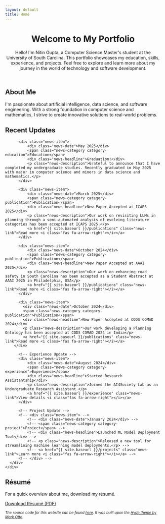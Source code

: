 ```yaml
---
layout: default
title: Home
---
```


<div class="main-content">
  <header class="hero-section">
    <h1 class="hero-title">Welcome to My Portfolio</h1>
    <div class="hero-content">
      <p class="hero-text">
        Hello! I'm Nitin Gupta, a Computer Science Master's student at the University of South Carolina. This portfolio showcases my education, skills, experience, and projects. Feel free to explore and learn more about my journey in the world of technology and software development.
      </p>
    </div>
  </header>

  <section class="about-section">
    <h2 class="section-title">About Me</h2>
    <div class="section-content">
      <p>
        I'm passionate about artificial intelligence, data science, and software engineering. With a strong foundation in computer science and mathematics, I strive to create innovative solutions to real-world problems.
      </p>
    </div>
  </section>

  <div class="news-section">
    <h2 class="news-title">Recent Updates</h2>
    <div class="news-scroll-container">
      <div class="news-grid">

          <div class="news-item">
              <div class="news-date">May 2025</div>
              <span class="news-category category-education">Education</span>
              <div class="news-headline">Graduation!</div>
              <p class="news-description">Grateful to announce that I have completed my undergraduate studies. Recently graduated in May 2025 with major in computer science and minors in data science and mathematics.</p>
          </div>

          <div class="news-item">
              <div class="news-date">March 2025</div>
              <span class="news-category category-publication">Publication</span>
              <div class="news-headline">New Paper Accepted at ICAPS 2025</div>
              <p class="news-description">Our work on revisiting LLMs in planning through a semi-automated analysis of evolving literature categories has been accepted at ICAPS 2025.</p>
              <a href="{{ site.baseurl }}/publications" class="news-link">Read more <i class="fas fa-arrow-right"></i></a>
          </div>

          <div class="news-item">
              <div class="news-date">October 2024</div>
              <span class="news-category category-publication">Publication</span>
              <div class="news-headline">New Paper Accepted at AAAI 2025</div>
              <p class="news-description">Our work on enhancing road safety in South Carolina has been accepted as a Student Abstract at AAAI 2025 in Philadelphia, USA</p>
              <a href="{{ site.baseurl }}/publications" class="news-link">Read more <i class="fas fa-arrow-right"></i></a>
          </div>

          <div class="news-item">
            <div class="news-date">October 2024</div>
            <span class="news-category category-publication">Publication</span>
            <div class="news-headline">New Paper Accepted at CODS COMAD 2024</div>
            <p class="news-description">Our work developing a Planning Ontology has been accepted at CODS COMAD 2024 in India</p>
            <a href="{{ site.baseurl }}/publications" class="news-link">Read more <i class="fas fa-arrow-right"></i></a>
        </div>

          <!-- Experience Update -->
          <div class="news-item">
              <div class="news-date">August 2024</div>
              <span class="news-category category-experience">Experience</span>
              <div class="news-headline">Started Research Assistantship</div>
              <p class="news-description">Joined the AI4Society Lab as an Undergraduate Research Assistant.</p>
              <a href="{{ site.baseurl }}/experience" class="news-link">View details <i class="fas fa-arrow-right"></i></a>
          </div>

          <!-- Project Update -->
          <!-- <div class="news-item"> -->
              <!-- <div class="news-date">January 2024</div> -->
              <!-- <span class="news-category category-project">Project</span> -->
              <!-- <div class="news-headline">Launched ML Model Deployment Tool</div> -->
              <!-- <p class="news-description">Released a new tool for streamlining machine learning model deployments.</p> -->
              <!-- <a href="{{ site.baseurl }}/projects" class="news-link">Learn more <i class="fas fa-arrow-right"></i></a> -->
          <!-- </div> -->
      </div>
    </div>
  </div>

  <section class="resume-section">
    <h2 class="section-title">Résumé</h2>
    <p>For a quick overview about me, download my résumé.</p>
    <a href="https://g-nitin.github.io/portfolio/assets/Nitin_Gupta_Résumé.pdf" class="resume-btn">
      <i class="fas fa-file-pdf"></i> Download Résumé (PDF)
    </a>
  </section>

  <footer class="site-footer">
    <p>
      <small><i>The source code for this website can be found 
        <a href="https://github.com/g-nitin/portfolio" target="_blank">here</a>. It was built upon the 
        <a href="https://github.com/poole/hyde" target="_blank">Hyde theme by Mark Otto</a>.
      </i></small>
    </p>
  </footer>
</div>
